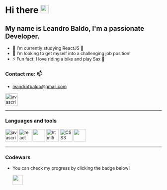 
<!--
-->

<h1>Hi there <img src="https://i.giphy.com/media/hvRJCLFzcasrR4ia7z/giphy.gif" width="26px"></h1>

<h2 align="left"> My name is Leandro Baldo, I'm a passionate Developer.</h2>




- 🌱 I’m currently studying ReactJS 🚀
- 👯 I’m looking to get myself into a challenging job position!
- ⚡ Fun fact: I love riding a bike and play Sax 🎷


<h3>Contact me: 📫</h3> 
<p>
  
- <a href="mailto:leandrofbaldo@gmail.com">leandrofbaldo@gmail.com</a>
</p>
<p>
  <a href="https://www.linkedin.com/in/leandrobaldo-developer/" target="_blank" rel="noreferrer"> 
   <img src="https://cdn.jsdelivr.net/gh/devicons/devicon/icons/linkedin/linkedin-original.svg" alt="javascript" heigth="40" width="40px"/>
  </a>
<p>
  
---


<h3>Languages and tools</h3>
<p>
    <a href="https://developer.mozilla.org/en-US/docs/Web/JavaScript/Language_Overview" target="_blank" rel="noreferrer"> 
      <img src="https://cdn.jsdelivr.net/gh/devicons/devicon/icons/javascript/javascript-original.svg" alt="javascript" heigth="40" width="40px" /></a>
    <a href="https://es.reactjs.org/" target="_blank" rel="noreferrer"> 
      <img src="https://cdn.jsdelivr.net/gh/devicons/devicon/icons/react/react-original.svg" alt="react" heigth="40px" width="40px"/></a>
    <a href="https://nodejs.org/es/" target="_blank" rel="noreferrer"> 
      <img src="https://cdn.jsdelivr.net/gh/devicons/devicon/icons/nodejs/nodejs-original.svg" alt="" heigth="40px" width="40px"/></a>
    <a href="https://developer.mozilla.org/en-US/docs/Web/HTML" target="_blank" rel="noreferrer"> 
      <img src="https://cdn.jsdelivr.net/gh/devicons/devicon/icons/html5/html5-original.svg" alt="html5" heigth="40" width="40px"/></a>
    <a href="https://developer.mozilla.org/en-US/docs/Web/CSS" target="_blank" rel="noreferrer"> 
      <img src="https://cdn.jsdelivr.net/gh/devicons/devicon/icons/css3/css3-original.svg" alt="CSS3" heigth="40" width="40px"/></a>
    <a href="https://git-scm.com/" target="_blank" rel="noreferrer"> 
      <img src="https://cdn.jsdelivr.net/gh/devicons/devicon/icons/git/git-original.svg" alt="" heigth="40" width="40px"/></a>
</p>

--------

<h3>Codewars</h3>

<p>
  
- You can check my progress by clicking the badge below!
  
  <a href="https://www.codewars.com/users/LeaBaldo" target="_blank" rel="noreferrer">
    <img src="https://www.codewars.com/users/LeaBaldo/badges/small" height="32px">
  </a>
</p>


